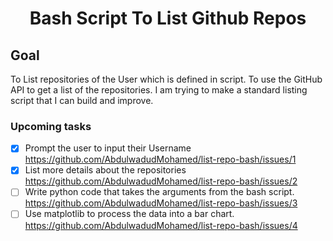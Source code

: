 <h1 align="center">Bash Script To List Github Repos</h1>

## Goal


To List repositories of the User which is defined in script. To use the GitHub API to get a list of the repositories. I am trying to make a standard listing script that I can build and improve.

### Upcoming tasks

- [x] Prompt the user to input their Username https://github.com/AbdulwadudMohamed/list-repo-bash/issues/1
- [x] List more details about the repositories https://github.com/AbdulwadudMohamed/list-repo-bash/issues/2
- [ ] Write python code that takes the arguments from the bash script. https://github.com/AbdulwadudMohamed/list-repo-bash/issues/3
- [ ] Use matplotlib to process the data into a bar chart. https://github.com/AbdulwadudMohamed/list-repo-bash/issues/4
